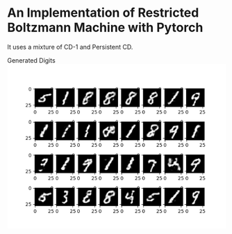 # An Implementation of Restricted Boltzmann Machine with Pytorch
It uses a mixture of CD-1 and Persistent CD.

Generated Digits
![alt text](https://github.com/shamim-hussain/rbm-pytorch/blob/master/320_mix.png?raw=true)
